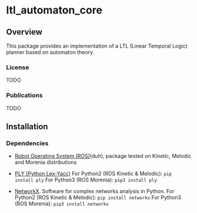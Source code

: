 # ltl_automaton_core

## Overview
This package provides an implementation of a LTL (Linear Temporal Logic) planner based on automaton theory.

### License
TODO

### Publications
TODO

## Installation

### Dependencies
- [Robot Operating System (ROS)](http://wiki.ros.org)(duh), package tested on Kinetic, Melodic and Morenia distributions

- [PLY (Python Lex-Yacc)](http://www.dabeaz.com/ply/)
	For Python2 (ROS Kinetic & Melodic):
	`pip install ply`
	For Python3 (ROS Morenia):
	`pip3 install ply`

- [NetworkX](https://networkx.org/). Software for complex networks analysis in Python.
	For Python2 (ROS Kinetic & Melodic):
	`pip install networkx`
	For Python3 (ROS Morenia):
	`pip3 install networkx`
